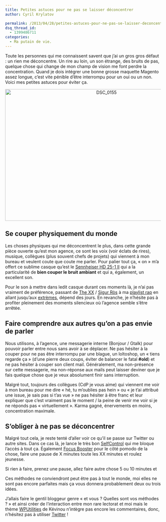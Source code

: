 ```yaml
---
title: Petites astuces pour ne pas se laisser déconcentrer
author: Cyril Krylatov

permalink: /2013/04/28/petites-astuces-pour-ne-pas-se-laisser-deconcentrer/
dsq_thread_id:
  - 1399486711
categories:
  - Ma putain de vie.
---
```

<p class="is-intro">
  Toute les personnes qui me connaissent savent que j&rsquo;ai un gros gros défaut : un rien me déconcentre. Un rire au loin, un son étrange, des bruits de pas, quelque chose qui change de mon champ de vision me font perdre la concentration. Quand je dois intégrer une bonne grosse maquette Magento assez longue, c&rsquo;est vite pénible d&rsquo;être interrompu pour un oui ou un non. Voici mes petites astuces pour éviter ça.
</p>

<p style="text-align:center;">
  <a href="http://www.flickr.com/photos/dondapo/4281144859/" title="DSC_0155 de Cyril Krylatov, sur Flickr"><img src="http://farm3.staticflickr.com/2699/4281144859_b01eb0682c_z.jpg" width="640" height="425" alt="DSC_0155" /></a>
</p>

<!--more-->

## Se couper physiquement du monde

Les choses physiques qui me déconcentrent le plus, dans cette grande pièce ouverte qu&rsquo;est mon agence, ce sont les voix (voir éclats de rires), musique, collègues (plus souvent chefs de projets) qui viennent à mon bureau et veulent coute que coute me parler. Pour palier tout ça, &laquo;&nbsp;on&nbsp;&raquo; m&rsquo;a offert ce sublime casque qu&rsquo;est le [Sennheiser HD 25-1 II][1] qui a la particularité de **bien couper le bruit ambiant** et qui a, également, un excellent son.

Pour le son à mettre dans ledit casque durant ces moments là, je n&rsquo;ai pas vraiment de préférence, passant de [The XX][2] / [Sigur Ròs][3] à ma [playlist rap][4] en allant jusqu&rsquo;aux [extrèmes][5], dépend des jours. En revanche, je n&rsquo;hésite pas à profiter pleinement des moments silencieux où l&rsquo;agence semble s&rsquo;être arrêtée.

## Faire comprendre aux autres qu&rsquo;on a pas envie de parler

Nous utilisons, à l&rsquo;agence, une messagerie interne (Bonjour / Gtalk) pour pouvoir parler entre nous sans avoir à se déplacer. Ne pas hésiter à la couper pour ne pas être interrompu par une blague, un loltoshop, un &laquo;&nbsp;tiens regarde ça&nbsp;&raquo; (d&rsquo;une pierre deux coups, éviter de balancer le fatal **#old**) et ne pas hésiter à couper son client mail. Généralement, ma non-présence sur cette messagerie, ma non-réponse aux mails peut laisser deviner que je fais quelque chose que je veux absolument finir sans interruption.

Malgré tout, toujours des collègues (CdP je vous aime) qui viennent me voir à mon bureau pour me dire &laquo;&nbsp;hé, tu m&rsquo;oublies pas hein&nbsp;&raquo; ou &laquo;&nbsp;je t&rsquo;ai attribué une issue, je sais pas si t&rsquo;as vue&nbsp;&raquo; ne pas hésiter à être franc et leur expliquer que c&rsquo;est vraiment pas le moment / la peine de venir me voir si je ne réponds pas &laquo;&nbsp;virtuellement&nbsp;&raquo;.
Karma gagné, énervements en moins, concentration maximale.

## S&rsquo;obliger à ne pas se déconcentrer

Malgré tout cela, je reste tenté d&rsquo;aller voir ce qu&rsquo;il se passe sur Twitter ou autre sites. Dans ce cas là, je lance le très bon [SelfControl][6] qui me bloque l&rsquo;accès à tout ça. Également [Focus Booster][7] pour le côté pomodo de la chose, faire une pause de X minutes toute les XX minutes et roulez jeunesse.

Si rien à faire, prenez une pause, allez faire autre chose 5 ou 10 minutes et

Ces méthodes ne conviendront peut être pas à tout le monde, moi elles ne sont pas encore parfaites mais ça vous donnera probablement deux ou trois idées.

J&rsquo;allais faire le gentil bloggeur genre &laquo;&nbsp;et vous ? Quelles sont vos méthodes ?&nbsp;&raquo; et ainsi créer de l&rsquo;interaction entre mon rare lectorat et moi mais le thème [WPUtilities][8] de Kévinou n&rsquo;intègre pas encore les commentaires, donc, n&rsquo;hésitez pas à utiliser [Twitter][9] !

 [1]: http://www.lesnumeriques.com/casque-audio/sennheiser-hd-25-1-ii-p5157/test.html
 [2]: http://open.spotify.com/artist/3iOvXCl6edW5Um0fXEBRXy
 [3]: http://open.spotify.com/artist/6UUrUCIZtQeOf8tC0WuzRy
 [4]: http://open.spotify.com/user/dapo/playlist/2jVlGECxgFYVacXCGDMfSa
 [5]: http://open.spotify.com/user/dapo/playlist/3MuJF6oVukG4gokDxJhUM9
 [6]: http://selfcontrolapp.com/
 [7]: http://www.focusboosterapp.com/
 [8]: http://github.com/Darklg/WPUtilities
 [9]: http://twitter.com/IAmNotCyril/
